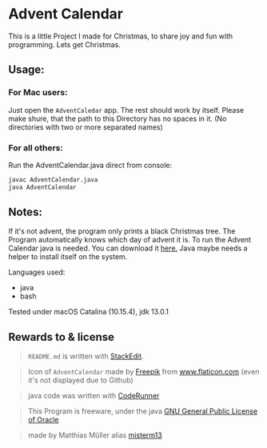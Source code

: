 
# Advent Calendar 

This is a little Project I made for Christmas, to share joy and fun with programming. Lets get Christmas. 


## Usage:

### For Mac users:
Just open the `AdventCaledar` app. The rest should work by itself. Please make shure, that the path to this Directory has no spaces in it. (No directories with two or more separated names)

### For all others:
Run the AdventCalendar.java direct from console:

```bash 
javac AdventCalendar.java
java AdventCalendar
```
## Notes:
If it's not advent, the program only prints a black Christmas tree. The Program automatically knows which day of advent it is.
To run the Advent Calendar java is needed. You can download it [here.](https://www.oracle.com/java/technologies/javase-downloads.html)
Java maybe needs a helper to install itself on the system.

Languages used:
- java 
- bash

Tested under macOS Catalina (10.15.4), jdk 13.0.1

## Rewards to & license
> `README.md` is written with [StackEdit](https://stackedit.io/).

> Icon of ``AdventCalendar`` made by <a href="https://www.flaticon.com/authors/freepik" title="Freepik">Freepik</a> from <a href="https://www.flaticon.com/" title="Flaticon">www.flaticon.com</a> (even it's not displayed due to Github)

> java code was written with [CodeRunner](https://coderunnerapp.com)

> This Program is freeware, under the java [GNU General Public License of Oracle](https://www.oracle.com/java/technologies/javase/jdk-faqs.html)

> made by Matthias Müller alias [misterm13](https://github.com/MisterM13)